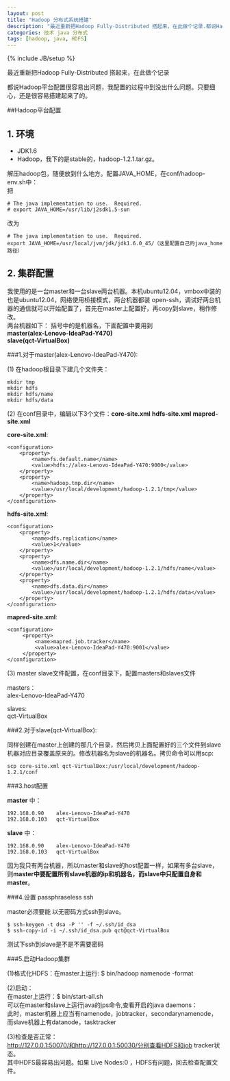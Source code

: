 ```yaml
---
layout: post
title: "Hadoop 分布式系统搭建"
description: "最近重新把Hadoop Fully-Distributed 搭起来，在此做个记录.都说Hadoop平台配置很容易出问题，我配置的过程中到没出什么问题。只要细心，还是很容易搭建起来了的。 "
categories: 技术 java 分布式
tags: [hadoop, java, HDFS]
---
```

{% include JB/setup %}

最近重新把Hadoop Fully-Distributed 搭起来，在此做个记录

都说Hadoop平台配置很容易出问题，我配置的过程中到没出什么问题。只要细心，还是很容易搭建起来了的。

##Hadoop平台配置


## **1. 环境**   

* JDK1.6  
* Hadoop，我下的是stable的，hadoop-1.2.1.tar.gz。  

解压hadoop包，随便放到什么地方。配置JAVA_HOME，在conf/hadoop-env.sh中：  
把

    # The java implementation to use.  Required.
    # export JAVA_HOME=/usr/lib/j2sdk1.5-sun
  
改为

    # The java implementation to use.  Required.
    export JAVA_HOME=/usr/local/jvm/jdk/jdk1.6.0_45/（这里配置自己的java_home路径）

## **2. 集群配置**   

我使用的是一台master和一台slave两台机器。本机ubuntu12.04，vmbox中装的也是ubuntu12.04，网络使用桥接模式，两台机器都装
open-ssh，调试好两台机器的通信就可以开始配置了，首先在master上配置好，再copy到slave，稍作修改。  
两台机器如下： 括号中的是机器名，下面配置中要用到  
**master(alex-Lenovo-IdeaPad-Y470)**  
**slave(qct-VirtualBox)**  

###1.对于master(alex-Lenovo-IdeaPad-Y470):  

(1) 在hadoop根目录下建几个文件夹：   

    mkdir tmp  
    mkdir hdfs  
    mkdir hdfs/name  
    mkdir hdfs/data  

(2) 在conf目录中，编辑以下3个文件：**core-site.xml** **hdfs-site.xml** **mapred-site.xml**  

**core-site.xml**:  

    <configuration>
        <property>
            <name>fs.default.name</name>
            <value>hdfs://alex-Lenovo-IdeaPad-Y470:9000</value>
        </property>
        <property>
            <name>hadoop.tmp.dir</name>
            <value>/usr/local/development/hadoop-1.2.1/tmp</value>
        </property>
    </configuration>
**hdfs-site.xml**:  

    <configuration>
        <property>
            <name>dfs.replication</name>
            <value>1</value>
        </property>
        <property>
            <name>dfs.name.dir</name>
            <value>/usr/local/development/hadoop-1.2.1/hdfs/name</value>
        </property>
        <property>
            <name>dfs.data.dir</name>
            <value>/usr/local/development/hadoop-1.2.1/hdfs/data</value>
        </property>
    </configuration>
**mapred-site.xml**:  

    <configuration>
         <property>
             <name>mapred.job.tracker</name>
             <value>alex-Lenovo-IdeaPad-Y470:9001</value>
         </property>
    </configuration>

(3) master slave文件配置，在conf目录下，配置masters和slaves文件  

masters：  
    alex-Lenovo-IdeaPad-Y470  

slaves:  
    qct-VirtualBox  

###2.对于slave(qct-VirtualBox):   

同样创建在master上创建的那几个目录，然后拷贝上面配置好的三个文件到slave机器对应目录覆盖原来的。修改机器名为slave的机器名。拷贝命令可以用scp:  

    scp core-site.xml qct-VirtualBox:/usr/local/development/hadoop-1.2.1/conf  

###3.host配置  

**master** 中：  

    192.168.0.90    alex-Lenovo-IdeaPad-Y470
    192.168.0.103   qct-VirtualBox

**slave** 中：  

    192.168.0.90    alex-Lenovo-IdeaPad-Y470
    192.168.0.103   qct-VirtualBox

因为我只有两台机器，所以master和slave的host配置一样，如果有多台slave，则**master中要配置所有slave机器的ip和机器名，而slave中只配置自身和master**。  

###4.设置 passphraseless ssh  

master必须要能 以无密码方式ssh到slave。  

    $ ssh-keygen -t dsa -P '' -f ~/.ssh/id_dsa   
    $ ssh-copy-id -i ~/.ssh/id_dsa.pub qct@qct-VirtualBox  

测试下ssh到slave是不是不需要密码  

###5.启动Hadoop集群  

(1)格式化HDFS：在master上运行: $ bin/hadoop namenode -format  

(2)启动：  
在master上运行：$ bin/start-all.sh  
可以在master和slave上运行java的jps命令,查看开启的java daemons：  
此时，master机器上应当有namenode，jobtracker，secondarynamenode，而slave机器上有datanode，tasktracker  

(3)检查是否正常：  
http://127.0.0.1:50070/和http://127.0.0.1:50030/分别查看HDFS和job tracker状态。  
其中HDFS最容易出问题。如果 Live Nodes:0 ，HDFS有问题，回去检查配置文件。


